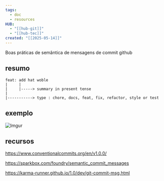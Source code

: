 ```yaml
---
tags:
  - doc
  - resources
HUB:
  - "[[hub-git]]"
  - "[[hub-tec]]"
created: "[[2025-05-14]]"
---
```



Boas práticas de semântica de mensagens de commit github

## resumo

```
feat: add hat woble
|     |
|     |-----> summary in present tense
|
|-----------> type : chore, docs, feat, fix, refactor, style or test
```


## exemplo
![Imgur](https://i.imgur.com/Iq8XTYM.png)

## recursos


https://www.conventionalcommits.org/en/v1.0.0/

https://sparkbox.com/foundry/semantic_commit_messages

https://karma-runner.github.io/1.0/dev/git-commit-msg.html